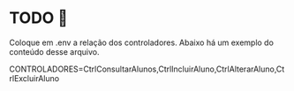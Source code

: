 # TODO 🚧

Coloque em .env a relação dos controladores.
Abaixo há um exemplo do conteúdo desse arquivo.

CONTROLADORES=CtrlConsultarAlunos,CtrlIncluirAluno,CtrlAlterarAluno,CtrlExcluirAluno

